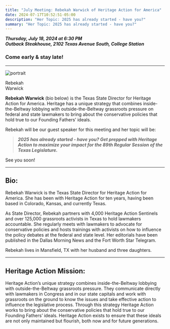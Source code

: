 ```yaml
---
title: "July Meeting: Rebekah Warwick of Heritage Action for America"
date: 2024-07-17T10:52:51-05:00
description: "Her Topic: 2025 has already started - have you?"
summary: "Her Topic: 2025 has already started - have you?"
---
```


**_Thursday, July 18, 2024 at 6:30 PM_**  
**_<strong><span class="hilite">Outback Steakhouse</span></strong>, 2102 Texas Avenue South, College Station_**

### Come early & stay late!

---

<div class="align-right" style="width:20%;">
<img src="https://mcusercontent.com/4f96d1f2ee3777ae5aa514024/images/337a5767-aa26-2300-f5f8-b2a13e31665e.jpg" alt="portrait">  
<p>Rebekah Warwick</p>
</div>

**Rebekah Warwick** (bio below) is the Texas State Director for Heritage Action for America. Heritage has a unique strategy that combines inside-the-Beltway lobbying with outside-the-Beltway grassroots pressure on federal and state lawmakers to bring about the conservative policies that hold true to our Founding Fathers’ ideals.  

Rebekah will be our guest speaker for this meeting and her topic will be:   

> ***<span class="hilite">2025 has already started - have you?</span> Get prepped with Heritage Action to maximize your impact for the 89th Regular Session of the Texas Legislature.***  

See you soon!

---

## Bio:

Rebekah Warwick is the Texas State Director for Heritage Action for America. She has been with Heritage Action for ten years, having been based in Colorado, Kansas, and currently Texas.  

As State Director, Rebekah partners with 4,000 Heritage Action Sentinels and over 125,000 grassroots activists in Texas to hold lawmakers accountable. She regularly meets with lawmakers to advocate for conservative policies and hosts trainings with activists on how to influence the policy debates at the federal and state level. Her editorials have been published in the Dallas Morning News and the Fort Worth Star Telegram.  

Rebekah lives in Mansfield, TX with her husband and three daughters.  

---

## Heritage Action Mission:

Heritage Action’s unique strategy combines inside-the-Beltway lobbying with outside-the-Beltway grassroots pressure. They communicate directly with lawmakers in Congress and in our state capitals and work with grassroots on the ground to know the issues and take effective action to influence the legislative process. Through this strategy Heritage Action works to bring about the conservative policies that hold true to our Founding Fathers’ ideals. Heritage Action exists to ensure that these ideals are not only maintained but flourish, both now and for future generations.